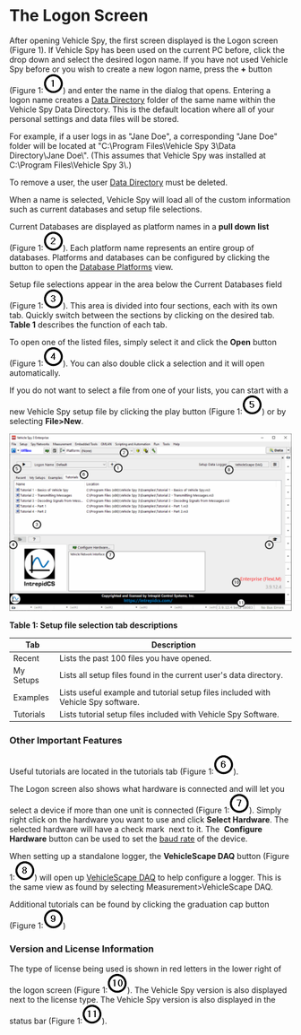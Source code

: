# The Logon Screen

After opening Vehicle Spy, the first screen displayed is the Logon screen (Figure 1). If Vehicle Spy has been used on the current PC before, click the drop down and select the desired logon name. If you have not used Vehicle Spy before or you wish to create a new logon name, press the **+** button (Figure 1:<img src="../../.gitbook/assets/1.png" alt="" data-size="line">) and enter the name in the dialog that opens. Entering a logon name creates a [Data Directory](../../basic-operation-of-vehicle-spy/data-directory.md) folder of the same name within the Vehicle Spy Data Directory. This is the default location where all of your personal settings and data files will be stored.

For example, if a user logs in as "Jane Doe", a corresponding "Jane Doe" folder will be located at "C:\Program Files\Vehicle Spy 3\Data Directory\Jane Doe\\". (This assumes that Vehicle Spy was installed at C:\Program Files\Vehicle Spy 3\\.)

To remove a user, the user [Data Directory](../../basic-operation-of-vehicle-spy/data-directory.md) must be deleted.

When a name is selected, Vehicle Spy will load all of the custom information such as current databases and setup file selections.

Current Databases are displayed as platform names in a **pull down list** (Figure 1:<img src="../../.gitbook/assets/2.png" alt="" data-size="line">). Each platform name represents an entire group of databases. Platforms and databases can be configured by clicking the <img src="https://cdn.intrepidcs.net/support/VehicleSpy/assets/DatabaseIcon.gif" alt="" data-size="line"> button to open the [Database Platforms](https://github.com/intrepidcs/VSpy3-Docs/blob/main/main-menu-setup/network-databases.md) view.

Setup file selections appear in the area below the Current Databases field (Figure 1:<img src="../../.gitbook/assets/3.png" alt="" data-size="line">). This area is divided into four sections, each with its own tab. Quickly switch between the sections by clicking on the desired tab. **Table 1** describes the function of each tab.

To open one of the listed files, simply select it and click the **Open** button (Figure 1:<img src="../../.gitbook/assets/4.png" alt="" data-size="line">). You can also double click a selection and it will open automatically.

If you do not want to select a file from one of your lists, you can start with a new Vehicle Spy setup file by clicking the play button (Figure 1:<img src="../../.gitbook/assets/5.png" alt="" data-size="line">) or by selecting **File>New**.

![Figure 1: The Logon screen lets you customize Vehicle Spy and quickly find setup files](../../.gitbook/assets/spylogon.gif)

**Table 1: Setup file selection tab descriptions**

| Tab       | Description                                                                       |
| --------- | --------------------------------------------------------------------------------- |
| Recent    | Lists the past 100 files you have opened.                                         |
| My Setups | Lists all setup files found in the current user's data directory.                 |
| Examples  | Lists useful example and tutorial setup files included with Vehicle Spy software. |
| Tutorials | Lists tutorial setup files included with Vehicle Spy Software.                    |

### Other Important Features

Useful tutorials are located in the tutorials tab (Figure 1:<img src="../../.gitbook/assets/6.png" alt="" data-size="line">).

The Logon screen also shows what hardware is connected and will let you select a device if more than one unit is connected (Figure 1:<img src="../../.gitbook/assets/7.png" alt="" data-size="line">). Simply right click on the hardware you want to use and click **Select Hardware**. The selected hardware will have a check mark <img src="https://cdn.intrepidcs.net/support/VehicleSpy/assets/chkFilter.gif" alt="" data-size="line"> next to it. The <img src="https://cdn.intrepidcs.net/support/VehicleSpy/assets/ConfigureHWIcon.gif" alt="" data-size="line"> **Configure Hardware** button can be used to set the [baud rate](https://github.com/intrepidcs/VSpy3-Docs/blob/main/main-menu-spy-networks/networks/setup-a-network.md) of the device.

When setting up a standalone logger, the **VehicleScape DAQ** button (Figure 1:<img src="../../.gitbook/assets/8.png" alt="" data-size="line">) will open up [VehicleScape DAQ](https://github.com/intrepidcs/VSpy3-Docs/blob/main/main-menu-measurement/vehiclescape-daq/README.md) to help configure a logger. This is the same view as found by selecting Measurement>VehicleScape DAQ.

Additional tutorials can be found by clicking the graduation cap button (Figure 1:<img src="../../.gitbook/assets/9.png" alt="" data-size="line">)

### Version and License Information

The type of license being used is shown in red letters in the lower right of the logon screen (Figure 1:<img src="../../.gitbook/assets/10.png" alt="" data-size="line">). The Vehicle Spy version is also displayed next to the license type. The Vehicle Spy version is also displayed in the status bar (Figure 1:<img src="../../.gitbook/assets/11.png" alt="" data-size="line">).
